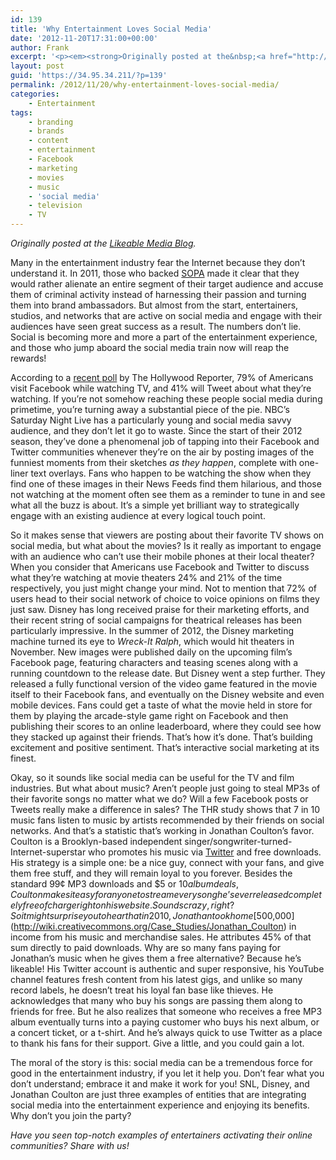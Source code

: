 ```yaml
---
id: 139
title: 'Why Entertainment Loves Social Media'
date: '2012-11-20T17:31:00+00:00'
author: Frank
excerpt: '<p><em><strong>Originally posted at the&nbsp;<a href="http://www.likeable.com/blog/2012/11/why-entertainment-loves-social-media/">Likeable Media Blog</a>.</strong></em></p><p>Many in the entertainment industry fear the Internet because they don’t understand it. In 2011, those who backed&nbsp;<a href="http://www.likeable.com/2012/01/3-ways-the-entertainment-industry-can-make-money-without-destroying-the-internet/">SOPA</a>&nbsp;made it clear that they would rather alienate an entire segment of their target audience and accuse them of criminal activity instead of harnessing their passion and turning them into brand ambassadors. But almost from the start, entertainers, studios, and networks that are active on social media and engage with their audiences have seen great success as a result. The numbers don’t lie. Social is becoming more and more a part of the entertainment experience, and those who jump aboard the social media train now will reap the rewards!</p><p></p>'
layout: post
guid: 'https://34.95.34.211/?p=139'
permalink: /2012/11/20/why-entertainment-loves-social-media/
categories:
    - Entertainment
tags:
    - branding
    - brands
    - content
    - entertainment
    - Facebook
    - marketing
    - movies
    - music
    - 'social media'
    - television
    - TV
---
```


*Originally posted at the [Likeable Media Blog](http://www.likeable.com/2011/12/whats-the-deal-with-newtwitter/).*

Many in the entertainment industry fear the Internet because they don’t understand it. In 2011, those who backed [SOPA](http://www.likeable.com/2012/01/3-ways-the-entertainment-industry-can-make-money-without-destroying-the-internet/) made it clear that they would rather alienate an entire segment of their target audience and accuse them of criminal activity instead of harnessing their passion and turning them into brand ambassadors. But almost from the start, entertainers, studios, and networks that are active on social media and engage with their audiences have seen great success as a result. The numbers don’t lie. Social is becoming more and more a part of the entertainment experience, and those who jump aboard the social media train now will reap the rewards!

According to a [recent poll](http://www.hollywoodreporter.com/gallery/facebook-twitter-social-media-study-302273) by The Hollywood Reporter, 79% of Americans visit Facebook while watching TV, and 41% will Tweet about what they’re watching. If you’re not somehow reaching these people social media during primetime, you’re turning away a substantial piece of the pie. NBC’s Saturday Night Live has a particularly young and social media savvy audience, and they don’t let it go to waste. Since the start of their 2012 season, they’ve done a phenomenal job of tapping into their Facebook and Twitter communities whenever they’re on the air by posting images of the funniest moments from their sketches *as they happen*, complete with one-liner text overlays. Fans who happen to be watching the show when they find one of these images in their News Feeds find them hilarious, and those not watching at the moment often see them as a reminder to tune in and see what all the buzz is about. It’s a simple yet brilliant way to strategically engage with an existing audience at every logical touch point.

So it makes sense that viewers are posting about their favorite TV shows on social media, but what about the movies? Is it really as important to engage with an audience who can’t use their mobile phones at their local theater? When you consider that Americans use Facebook and Twitter to discuss what they’re watching at movie theaters 24% and 21% of the time respectively, you just might change your mind. Not to mention that 72% of users head to their social network of choice to voice opinions on films they just saw. Disney has long received praise for their marketing efforts, and their recent string of social campaigns for theatrical releases has been particularly impressive. In the summer of 2012, the Disney marketing machine turned its eye to *Wreck-It Ralph*, which would hit theaters in November. New images were published daily on the upcoming film’s Facebook page, featuring characters and teasing scenes along with a running countdown to the release date. But Disney went a step further. They released a fully functional version of the video game featured in the movie itself to their Facebook fans, and eventually on the Disney website and even mobile devices. Fans could get a taste of what the movie held in store for them by playing the arcade-style game right on Facebook and then publishing their scores to an online leaderboard, where they could see how they stacked up against their friends. That’s how it’s done. That’s building excitement and positive sentiment. That’s interactive social marketing at its finest.

Okay, so it sounds like social media can be useful for the TV and film industries. But what about music? Aren’t people just going to steal MP3s of their favorite songs no matter what we do? Will a few Facebook posts or Tweets really make a difference in sales? The THR study shows that 7 in 10 music fans listen to music by artists recommended by their friends on social networks. And that’s a statistic that’s working in Jonathan Coulton’s favor. Coulton is a Brooklyn-based independent singer/songwriter-turned-Internet-superstar who promotes his music via [Twitter](https://twitter.com/jonathancoulton) and free downloads. His strategy is a simple one: be a nice guy, connect with your fans, and give them free stuff, and they will remain loyal to you forever. Besides the standard 99¢ MP3 downloads and $5 or $10 album deals, Coulton makes it easy for anyone to stream every song he’s ever released completely free of charge right on his website. Sounds crazy, right? So it might surprise you to hear that in 2010, Jonathan took home [$500,000](http://wiki.creativecommons.org/Case_Studies/Jonathan_Coulton) in income from his music and merchandise sales. He attributes 45% of that sum directly to paid downloads. Why are so many fans paying for Jonathan’s music when he gives them a free alternative? Because he’s likeable! His Twitter account is authentic and super responsive, his YouTube channel features fresh content from his latest gigs, and unlike so many record labels, he doesn’t treat his loyal fan base like thieves. He acknowledges that many who buy his songs are passing them along to friends for free. But he also realizes that someone who receives a free MP3 album eventually turns into a paying customer who buys his next album, or a concert ticket, or a t-shirt. And he’s always quick to use Twitter as a place to thank his fans for their support. Give a little, and you could gain a lot.

The moral of the story is this: social media can be a tremendous force for good in the entertainment industry, if you let it help you. Don’t fear what you don’t understand; embrace it and make it work for you! SNL, Disney, and Jonathan Coulton are just three examples of entities that are integrating social media into the entertainment experience and enjoying its benefits. Why don’t you join the party?

*Have you seen top-notch examples of entertainers activating their online communities? Share with us!*
